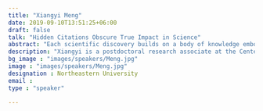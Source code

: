 ```yaml
---
title: "Xiangyi Meng"
date: 2019-09-10T13:51:25+06:00
draft: false
talk: "Hidden Citations Obscure True Impact in Science"
abstract: "Each scientific discovery builds on a body of knowledge embodied by latent topics that are topically named within a manuscript and accompanied by citations to the founding papers. For example, papers focusing on anti-de Sitter/conformal field theory (AdS/CFT), exploring the correspondence between general relativity and quantum field theory, cite the 1999 paper that introduced the concept. Yet, many papers on AdS/CFT use language that for experts unambiguously defines the paper's topic, without citing the founding work. To identify such hidden citations, we use the Latent Dirichlet Allocation (LDA) model to detect topics in the text of a publication, inferring latent topical structures from a corpus of full-text citation contexts based on symbolic natural language processing and Bayesian inference. The LDA model is an unsupervised machine learning approach that is interpretable, allowing us to associate the outcomes of LDA with confidence levels through transparent probabilistic logic. We find that hidden citations often outnumber citation counts, emerging regardless of publishing venue and discipline. We show that the prevalence of hidden citations is not driven by citation counts, but rather by the degree of the discourse on the topic within the text of the manuscripts, indicating that the more discussed is a discovery, the less visible it is to standard bibliometric analysis. We find that the proportion of hidden citations increases by approximately 20% after 20 years of publication. Our analysis also suggests that for a paper to accumulate hidden citations, it must develop exclusive catchphrases that are synonymous to the paper itself, becoming a 'conceptual symbol' within the field. Acknowledging discoveries on which new research builds on is an integral part of the scientific discourse. Yet, with the exponential growth of science and limits on the number of allowed references, a paper's ability to credit all sources of inspiration is limited. Such limitations lead to inevitable credit distortion, manifest in situations where the textual context indicates that credit is due, but it is not accompanied by explicit citations to the pertinent work. Hidden citations capture the 'burden' of success in science: the more widely a concept is used by the scientific community, the more likely that it will accrue hidden citations."
description: "Xiangyi is a postdoctoral research associate at the Center for Complex Network Research of Northeastern University, Boston. He graduated from Peking University, China with a B.S. degree in microelectronics and earned his Ph.D. in physics five years later at Boston University. As a physicist and a network scientist, he has been working on a wide range of topics, including the scale-free network theory and information diffusion on complex networks, forecasting chaotic dynamics using tensorized recurrent neural network architectures, as well as interdisciplinary network science applications on brain tractography and econophysics. Recently, he is working with Prof. Albert-László Barabási on applying text analysis to science of science/computational social science, focusing on using interpretable natural language processing tools to reveal connections between academic publications/citations and scientific topics."
bg_image : "images/speakers/Meng.jpg"
image : "images/speakers/Meng.jpg"
designation : Northeastern University
email : 
type : "speaker"

---
```



